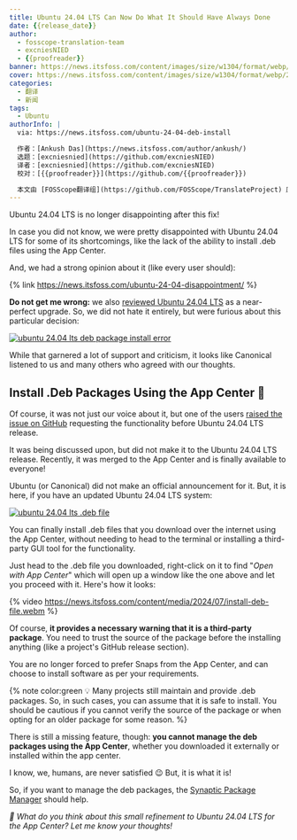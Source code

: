 ```yaml
---
title: Ubuntu 24.04 LTS Can Now Do What It Should Have Always Done
date: {{release_date}}
author:
  - fosscope-translation-team
  - excniesNIED
  - {{proofreader}}
banner: https://news.itsfoss.com/content/images/size/w1304/format/webp/2024/07/ubuntu-appcenter-debian.png
cover: https://news.itsfoss.com/content/images/size/w1304/format/webp/2024/07/ubuntu-appcenter-debian.png
categories:
  - 翻译
  - 新闻
tags: 
  - Ubuntu
authorInfo: |
  via: https://news.itsfoss.com/ubuntu-24-04-deb-install

  作者：[Ankush Das](https://news.itsfoss.com/author/ankush/)
  选题：[excniesnied](https://github.com/excniesNIED)
  译者：[excniesnied](https://github.com/excniesNIED)
  校对：[{{proofreader}}](https://github.com/{{proofreader}})

  本文由 [FOSScope翻译组](https://github.com/FOSScope/TranslateProject) 原创编译，[开源观察](https://fosscope.com/) 荣誉推出
---
```


Ubuntu 24.04 LTS is no longer disappointing after this fix!

<!-- more -->

In case you did not know, we were pretty disappointed with Ubuntu 24.04 LTS for some of its shortcomings, like the lack of the ability to install .deb files using the App Center.

And, we had a strong opinion about it (like every user should):

{% link https://news.itsfoss.com/ubuntu-24-04-disappointment/ %}

**Do not get me wrong:** we also [reviewed Ubuntu 24.04 LTS](https://itsfoss.com/ubuntu-24-04-lts-review/) as a near-perfect upgrade. So, we did not hate it entirely, but were furious about this particular decision:

[![ubuntu 24.04 lts deb package install error](https://news.itsfoss.com/content/images/2024/07/ubuntu24-deb-error.png)](https://news.itsfoss.com/content/images/2024/07/ubuntu24-deb-error.png)

While that garnered a lot of support and criticism, it looks like Canonical listened to us and many others who agreed with our thoughts.

## Install .Deb Packages Using the App Center 🥳

Of course, it was not just our voice about it, but one of the users [raised the issue on GitHub](https://github.com/ubuntu/app-center/pull/1681) requesting the functionality before Ubuntu 24.04 LTS release.

It was being discussed upon, but did not make it to the Ubuntu 24.04 LTS release. Recently, it was merged to the App Center and is finally available to everyone!

Ubuntu (or Canonical) did not make an official announcement for it. But, it is here, if you have an updated Ubuntu 24.04 LTS system:

[![ubuntu 24.04 lts .deb file](https://news.itsfoss.com/content/images/2024/07/install-deb-file-ubuntu-24-04.png)](https://news.itsfoss.com/content/images/2024/07/install-deb-file-ubuntu-24-04.png)

You can finally install .deb files that you download over the internet using the App Center, without needing to head to the terminal or installing a third-party GUI tool for the functionality.

Just head to the .deb file you downloaded, right-click on it to find "*Open with App Center*" which will open up a window like the one above and let you proceed with it. Here's how it looks:

{% video https://news.itsfoss.com/content/media/2024/07/install-deb-file.webm %}

Of course, **it provides a necessary warning that it is a third-party package**. You need to trust the source of the package before the installing anything (like a project's GitHub release section).

You are no longer forced to prefer Snaps from the App Center, and can choose to install software as per your requirements.

{% note color:green 💡 Many projects still maintain and provide .deb packages. So, in such cases, you can assume that it is safe to install. You should be cautious if you cannot verify the source of the package or when opting for an older package for some reason. %}

There is still a missing feature, though: **you cannot manage the deb packages using the App Center**, whether you downloaded it externally or installed within the app center.

I know, we, humans, are never satisfied 😉 But, it is what it is!

So, if you want to manage the deb packages, the [Synaptic Package Manager](https://itsfoss.com/synaptic-package-manager/) should help.

*💭 What do you think about this small refinement to Ubuntu 24.04 LTS for the App Center? Let me know your thoughts!*

